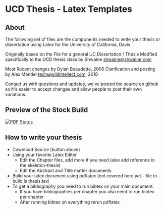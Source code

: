 UCD Thesis - Latex Templates
=====================

About
------------------------
The following set of files are the components needed to write your thesis or dissertation using Latex for the University of California, Davis

Originally based on the File for a general UC Dissertation / Thesis
Modfied specifically to the UCD thesis class by Shwaine <shwaine@shwaine.com>

Most Recent changes by Dylan Beaudette, 2006
Clarification and posting by Alex Mandel <tech@wildintellect.com>, 2010

Contact us with questions and updates, we've posted the source on github so it's easier to accept changes and allow people to post their own variations.

Preview of the Stock Build
------------------------
[![PDF Status](https://www.sharelatex.com/github/repos/wildintellect/ucdthesis/builds/latest/badge.svg)](https://www.sharelatex.com/github/repos/wildintellect/ucdthesis/builds/latest/output.pdf)

How to write your thesis
------------------------
 * Download Source (button above)
 * Using your favorite Latex Editor
	* Edit the Chapter files, add more if you need (also add reference in the skeleton-thesis)
	* Edit the Abstract and Title matter documents
 * Build your latex document using pdflatex (not covered here yet - file to build is thesis.tex)
 * To get a bibliography you need to run bibtex on your main document.
 	* If you have bibliographies per chapter you also need to run bibtex per chapter
	* After running bibtex on everything rerun pdflatex 

